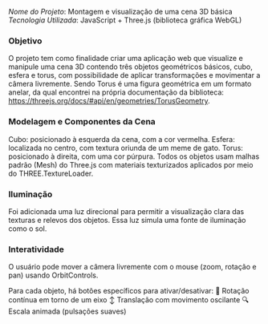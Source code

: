 *Nome do Projeto*: Montagem e visualização de uma cena 3D básica
*Tecnologia Utilizada*: JavaScript + Three.js (biblioteca gráfica WebGL)

### Objetivo

O projeto tem como finalidade criar uma aplicação web que visualize e manipule uma cena 3D contendo três objetos geométricos básicos, cubo, esfera e torus, com possibilidade de aplicar transformações e movimentar a câmera livremente. Sendo Torus é uma figura geométrica em um formato anelar, da qual encontrei na própria documentação da biblioteca: https://threejs.org/docs/#api/en/geometries/TorusGeometry.

### Modelagem e Componentes da Cena

Cubo: posicionado à esquerda da cena, com a cor vermelha.
Esfera: localizada no centro, com textura oriunda de um meme de gato.
Torus: posicionado à direita, com uma cor púrpura.
Todos os objetos usam malhas padrão (Mesh) do Three.js com materiais texturizados aplicados por meio do THREE.TextureLoader.

### Iluminação

Foi adicionada uma luz direcional para permitir a visualização clara das texturas e relevos dos objetos. Essa luz simula uma fonte de iluminação como o sol.

### Interatividade
O usuário pode mover a câmera livremente com o mouse (zoom, rotação e pan) usando OrbitControls.

Para cada objeto, há botões específicos para ativar/desativar:
🔁 Rotação contínua em torno de um eixo
↕ Translação com movimento oscilante
🔍 Escala animada (pulsações suaves)
